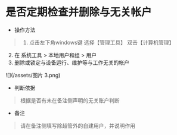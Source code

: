 # 是否定期检查并删除与无关帐户

- 操作方法
> 1. 点击左下角windows键 选择【管理工具】 双击【计算机管理】
  2. 在 系统工具 > 本地用户和组 > 用户 
  3. 删除或锁定与设备运行、维护等与工作无关的帐户
  
![](/assets/图片 3.png)


- 判断依据
> 根据是否有未在备注侧声明的无关账户判断

- 备注
> 请在备注侧填写除超管外的自建用户，并说明作用



